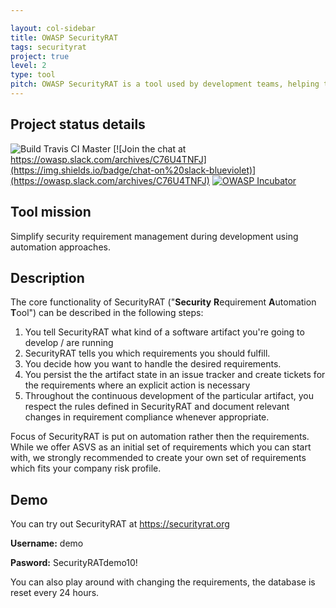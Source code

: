 ```yaml
---

layout: col-sidebar
title: OWASP SecurityRAT
tags: securityrat
project: true
level: 2
type: tool
pitch: OWASP SecurityRAT is a tool used by development teams, helping them master security requirements during development. 
---
```

## Project status details
![Build Travis CI Master](https://travis-ci.org/SecurityRAT/SecurityRAT.svg?branch=master)
[![Join the chat at https://owasp.slack.com/archives/C76U4TNFJ](https://img.shields.io/badge/chat-on%20slack-blueviolet)](https://owasp.slack.com/archives/C76U4TNFJ)
[![OWASP Incubator](https://img.shields.io/badge/owasp-incubator%20project-orange.svg)](https://owasp.org/www-project-securityrat/)

## Tool mission 

Simplify security requirement management during development using automation approaches.

## Description
The core functionality of SecurityRAT ("**Security** **R**equirement **A**utomation **T**ool") can be described in the following steps:

1. You tell SecurityRAT what kind of a software artifact you're going to develop / are running
2. SecurityRAT tells you which requirements you should fulfill.
3. You decide how you want to handle the desired requirements.
4. You persist the the artifact state in an issue tracker and create tickets for the requirements where an explicit action is necessary
5. Throughout the continuous development of the particular artifact, you respect the rules defined in SecurityRAT and document relevant changes in requirement compliance whenever appropriate.

Focus of SecurityRAT is put on automation rather then the requirements. While we offer ASVS as an initial set of requirements which you can start with, we strongly recommended to create your own set of requirements which fits your company risk profile.

## Demo
You can try out SecurityRAT at https://securityrat.org

**Username:** demo

**Pasword:** SecurityRATdemo10!

You can also play around with changing the requirements, the database is reset every 24 hours.
